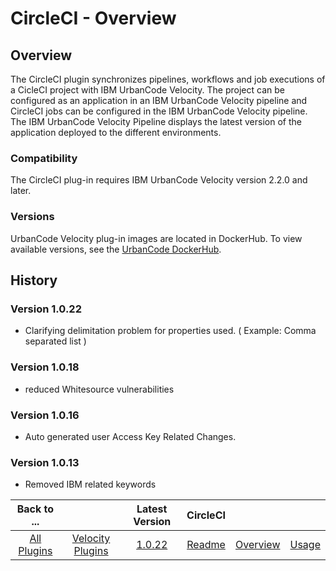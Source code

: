
# CircleCI - Overview

## Overview

The CircleCI plugin synchronizes pipelines, workflows and job executions of a CicleCI project with IBM UrbanCode Velocity. The project can be configured as an application in an IBM UrbanCode Velocity pipeline and CircleCI jobs can be configured in the IBM UrbanCode Velocity pipeline. The IBM UrbanCode Velocity Pipeline displays the latest version of the application deployed to the different environments.

### Compatibility

The CircleCI plug-in requires IBM UrbanCode Velocity version 2.2.0 and later.


### Versions

UrbanCode Velocity plug-in images are located in DockerHub. To view available versions, see the [UrbanCode DockerHub](https://hub.docker.com/r/urbancode/ucv-ext-circleci/tags).

## History

### Version 1.0.22

* Clarifying delimitation problem for properties used. ( Example: Comma separated list )

### Version 1.0.18

* reduced Whitesource vulnerabilities

### Version 1.0.16

* Auto generated user Access Key Related Changes.

### Version 1.0.13

* Removed IBM related keywords



|Back to ...||Latest Version|CircleCI |||
| :---: | :---: | :---: | :---: | :---: | :---: |
|[All Plugins](../../index.md)|[Velocity Plugins](../README.md)|[1.0.22](https://raw.githubusercontent.com/UrbanCode/IBM-UCV-PLUGINS/main/files/ucv-ext-circleci/ucv-ext-circleci-1.0.22.tar.7z.001)|[Readme](README.md)|[Overview](overview.md)|[Usage](usage.md)|
